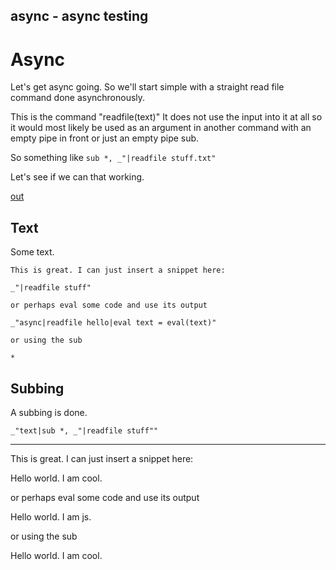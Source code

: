 async - async testing
---
# Async

Let's get async going. So we'll start simple with a straight read file command
done asynchronously. 

This is the command "readfile(text)" It does not use the input into it at all
so it would most likely be used as an argument in another command with an
empty pipe in front or just an empty pipe sub.

So something like  `sub *, _"|readfile stuff.txt"`

Let's see if we can that working.

[out](#subbing "save:")

## Text

Some text.

    This is great. I can just insert a snippet here:
    
    _"|readfile stuff"

    or perhaps eval some code and use its output

    _"async|readfile hello|eval text = eval(text)"

    or using the sub 

    *

## Subbing

A subbing is done. 

    _"text|sub *, _"|readfile stuff""

---
This is great. I can just insert a snippet here:

Hello world. I am cool.

or perhaps eval some code and use its output

Hello world. I am js.

or using the sub 

Hello world. I am cool.
